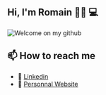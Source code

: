 ## Hi, I'm Romain 🖐🏻 💻
![Welcome on my github](https://user-images.githubusercontent.com/54882222/151084843-ba43b552-7ca3-4793-a10f-5291df114af0.gif)

## 📫 How to reach me
- 📱  <a href="https://www.linkedin.com/in/romain-magana-804b6a1a9">Linkedin</a>
- 💾 <a href="https://magana-romain.fr">Personnal Website</a>
